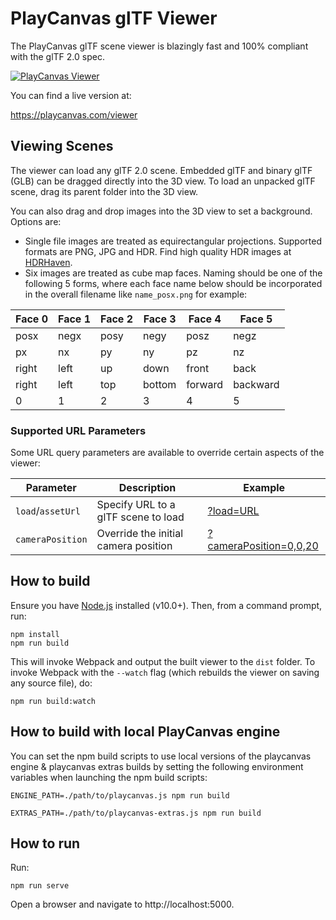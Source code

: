 # PlayCanvas glTF Viewer

The PlayCanvas glTF scene viewer is blazingly fast and 100% compliant with the glTF 2.0 spec. 

[![PlayCanvas Viewer](images/viewer.png)](https://playcanvas.com/viewer)

You can find a live version at:

https://playcanvas.com/viewer

## Viewing Scenes

The viewer can load any glTF 2.0 scene. Embedded glTF and binary glTF (GLB) can be dragged directly into the 3D view. To load an unpacked glTF scene, drag its parent folder into the 3D view.

You can also drag and drop images into the 3D view to set a background. Options are:

* Single file images are treated as equirectangular projections. Supported formats are PNG, JPG and HDR. Find high quality HDR images at [HDRHaven](https://hdrihaven.com/).
* Six images are treated as cube map faces. Naming should be one of the following 5 forms, where each face name below should be incorporated in the overall filename like `name_posx.png` for example:

| Face 0  | Face 1  | Face 2  | Face 3  | Face 4  | Face 5  |
|---------|---------|---------|---------|---------|---------|
| posx    |  negx   | posy    | negy    | posz    | negz    |
| px      |  nx     | py      | ny      | pz      | nz      |
| right   |  left   | up      | down    | front   | back    |
| right   |  left   | top     | bottom  | forward | backward|
| 0       |  1      | 2       | 3       | 4       | 5       |

### Supported URL Parameters

Some URL query parameters are available to override certain aspects of the viewer:

| Parameter         | Description                          | Example |
|-------------------|--------------------------------------|---------|
| `load`/`assetUrl` | Specify URL to a glTF scene to load  | [?load=URL](https://playcanvas.com/viewer/?load=https://raw.githubusercontent.com/KhronosGroup/glTF-Sample-Models/master/2.0/DamagedHelmet/glTF-Binary/DamagedHelmet.glb) |
| `cameraPosition`  | Override the initial camera position | [?cameraPosition=0,0,20](https://playcanvas.com/viewer/?load=https://raw.githubusercontent.com/KhronosGroup/glTF-Sample-Models/master/2.0/DamagedHelmet/glTF-Binary/DamagedHelmet.glb&cameraPosition=0,0,20) |

## How to build

Ensure you have [Node.js](https://nodejs.org) installed (v10.0+). Then, from a command prompt, run:

    npm install
    npm run build

This will invoke Webpack and output the built viewer to the `dist` folder. To invoke Webpack with the `--watch` flag (which rebuilds the viewer on saving any source file), do:

    npm run build:watch

## How to build with local PlayCanvas engine

You can set the npm build scripts to use local versions of the playcanvas engine & playcanvas extras builds by setting the following environment variables when launching the npm build scripts:

    ENGINE_PATH=./path/to/playcanvas.js npm run build

    EXTRAS_PATH=./path/to/playcanvas-extras.js npm run build

## How to run

Run:

    npm run serve

Open a browser and navigate to http://localhost:5000.
